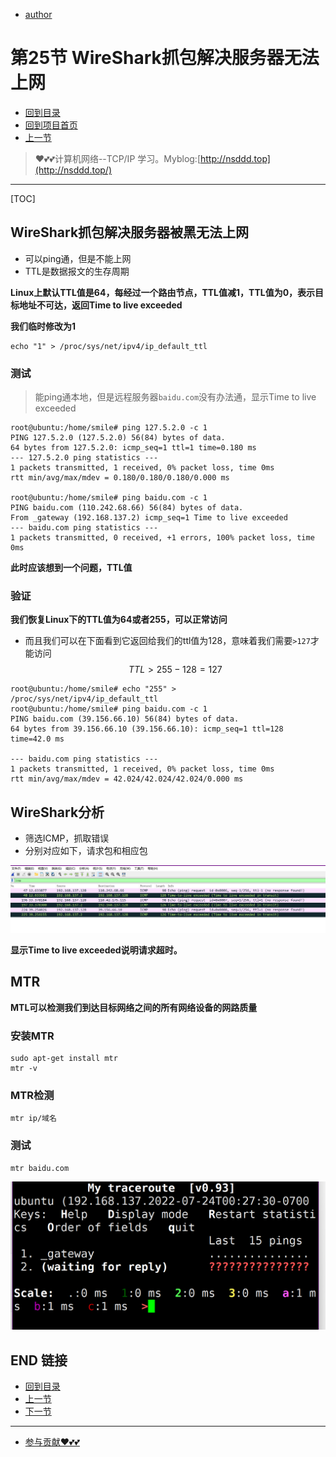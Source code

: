 + [author](https://github.com/3293172751)

# 第25节 WireShark抓包解决服务器无法上网

+ [回到目录](../README.md)
+ [回到项目首页](../../README.md)
+ [上一节](24.md)
> ❤️💕💕计算机网络--TCP/IP 学习。Myblog:[http://nsddd.top](http://nsddd.top/)
---
[TOC]

## WireShark抓包解决服务器被黑无法上网

+ 可以ping通，但是不能上网
+ TTL是数据报文的生存周期

**Linux上默认TTL值是64，每经过一个路由节点，TTL值减1，TTL值为0，表示目标地址不可达，返回Time to live exceeded**

**我们临时修改为1**

```
echo "1" > /proc/sys/net/ipv4/ip_default_ttl
```

### 测试

> 能ping通本地，但是远程服务器`baidu.com`没有办法通，显示Time to live exceeded

```
root@ubuntu:/home/smile# ping 127.5.2.0 -c 1
PING 127.5.2.0 (127.5.2.0) 56(84) bytes of data.
64 bytes from 127.5.2.0: icmp_seq=1 ttl=1 time=0.180 ms
--- 127.5.2.0 ping statistics ---
1 packets transmitted, 1 received, 0% packet loss, time 0ms
rtt min/avg/max/mdev = 0.180/0.180/0.180/0.000 ms

root@ubuntu:/home/smile# ping baidu.com -c 1
PING baidu.com (110.242.68.66) 56(84) bytes of data.
From _gateway (192.168.137.2) icmp_seq=1 Time to live exceeded
--- baidu.com ping statistics ---
1 packets transmitted, 0 received, +1 errors, 100% packet loss, time 0ms
```

**此时应该想到一个问题，TTL值**



### 验证

**我们恢复Linux下的TTL值为64或者255，可以正常访问**

+ 而且我们可以在下面看到它返回给我们的ttl值为128，意味着我们需要`>127`才能访问
  $$
  TTL > 255 - 128 =  127
  $$

```
root@ubuntu:/home/smile# echo "255" > /proc/sys/net/ipv4/ip_default_ttl
root@ubuntu:/home/smile# ping baidu.com -c 1
PING baidu.com (39.156.66.10) 56(84) bytes of data.
64 bytes from 39.156.66.10 (39.156.66.10): icmp_seq=1 ttl=128 time=42.0 ms

--- baidu.com ping statistics ---
1 packets transmitted, 1 received, 0% packet loss, time 0ms
rtt min/avg/max/mdev = 42.024/42.024/42.024/0.000 ms
```



## WireShark分析

+ 筛选ICMP，抓取错误
+ 分别对应如下，请求包和相应包

![image-20220724150754239](assets/image-20220724150754239.png)

**显示Time to live exceeded说明请求超时。**



## MTR

**MTL可以检测我们到达目标网络之间的所有网络设备的网路质量**

### 安装MTR

```
sudo apt-get install mtr
mtr -v
```

### MTR检测

```
mtr ip/域名
```



### 测试

```
mtr baidu.com
```

![image-20220724152736678](assets/image-20220724152736678.png)

## END 链接

+ [回到目录](../README.md)
+ [上一节](24.md)
+ [下一节](26.md)
---
+ [参与贡献❤️💕💕](https://github.com/3293172751/CS_COURSE/blob/master/Git/git-contributor.md)
